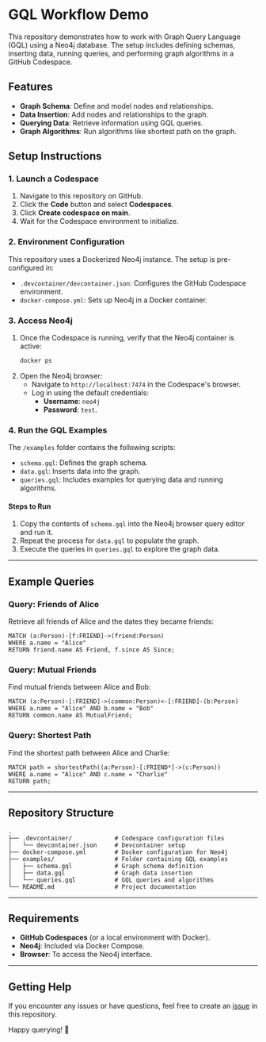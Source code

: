 # GQL Workflow Demo

This repository demonstrates how to work with Graph Query Language (GQL) using a Neo4j database. The setup includes defining schemas, inserting data, running queries, and performing graph algorithms in a GitHub Codespace.

## Features

- **Graph Schema**: Define and model nodes and relationships.
- **Data Insertion**: Add nodes and relationships to the graph.
- **Querying Data**: Retrieve information using GQL queries.
- **Graph Algorithms**: Run algorithms like shortest path on the graph.

## Setup Instructions

### 1. Launch a Codespace

1. Navigate to this repository on GitHub.
2. Click the **Code** button and select **Codespaces**.
3. Click **Create codespace on main**.
4. Wait for the Codespace environment to initialize.

### 2. Environment Configuration

This repository uses a Dockerized Neo4j instance. The setup is pre-configured in:
- `.devcontainer/devcontainer.json`: Configures the GitHub Codespace environment.
- `docker-compose.yml`: Sets up Neo4j in a Docker container.

### 3. Access Neo4j

1. Once the Codespace is running, verify that the Neo4j container is active:
   ```bash
   docker ps
   ```
2. Open the Neo4j browser:
   - Navigate to `http://localhost:7474` in the Codespace's browser.
   - Log in using the default credentials:
     - **Username**: `neo4j`
     - **Password**: `test`.

### 4. Run the GQL Examples

The `/examples` folder contains the following scripts:
- `schema.gql`: Defines the graph schema.
- `data.gql`: Inserts data into the graph.
- `queries.gql`: Includes examples for querying data and running algorithms.

#### Steps to Run

1. Copy the contents of `schema.gql` into the Neo4j browser query editor and run it.
2. Repeat the process for `data.gql` to populate the graph.
3. Execute the queries in `queries.gql` to explore the graph data.

---

## Example Queries

### Query: Friends of Alice

Retrieve all friends of Alice and the dates they became friends:
```gql
MATCH (a:Person)-[f:FRIEND]->(friend:Person)
WHERE a.name = "Alice"
RETURN friend.name AS Friend, f.since AS Since;
```

### Query: Mutual Friends

Find mutual friends between Alice and Bob:
```gql
MATCH (a:Person)-[:FRIEND]->(common:Person)<-[:FRIEND]-(b:Person)
WHERE a.name = "Alice" AND b.name = "Bob"
RETURN common.name AS MutualFriend;
```

### Query: Shortest Path
Find the shortest path between Alice and Charlie:
```gql
MATCH path = shortestPath((a:Person)-[:FRIEND*]->(c:Person))
WHERE a.name = "Alice" AND c.name = "Charlie"
RETURN path;
```

---

## Repository Structure

```
.
├── .devcontainer/            # Codespace configuration files
│   └── devcontainer.json     # Devcontainer setup
├── docker-compose.yml        # Docker configuration for Neo4j
├── examples/                 # Folder containing GQL examples
│   ├── schema.gql            # Graph schema definition
│   ├── data.gql              # Graph data insertion
│   └── queries.gql           # GQL queries and algorithms
└── README.md                 # Project documentation
```

---

## Requirements

- **GitHub Codespaces** (or a local environment with Docker).
- **Neo4j**: Included via Docker Compose.
- **Browser**: To access the Neo4j interface.

---

## Getting Help

If you encounter any issues or have questions, feel free to create an [issue](https://github.com/your-username/gql-workflow-demo/issues) in this repository.

Happy querying! 🚀